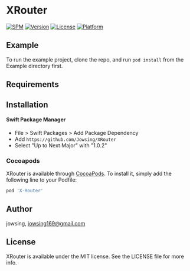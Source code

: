 # XRouter
[![SPM](https://img.shields.io/badge/SPM-supported-DE5C43.svg?style=flat)](https://swift.org/package-manager/)
[![Version](https://img.shields.io/cocoapods/v/X-Router.svg?style=flat)](https://cocoapods.org/pods/X-Router)
[![License](https://img.shields.io/cocoapods/l/X-Router.svg?style=flat)](https://cocoapods.org/pods/X-Router)
[![Platform](https://img.shields.io/cocoapods/p/X-Router.svg?style=flat)](https://cocoapods.org/pods/X-Router)

## Example

To run the example project, clone the repo, and run `pod install` from the Example directory first.

## Requirements

## Installation

#### Swift Package Manager

- File > Swift Packages > Add Package Dependency
- Add `https://github.com/Jowsing/XRouter`
- Select "Up to Next Major" with "1.0.2"

### Cocoapods

XRouter is available through [CocoaPods](https://cocoapods.org). To install
it, simply add the following line to your Podfile:

```ruby
pod 'X-Router'
```

## Author

jowsing, jowsing169@gmail.com

## License

XRouter is available under the MIT license. See the LICENSE file for more info.
